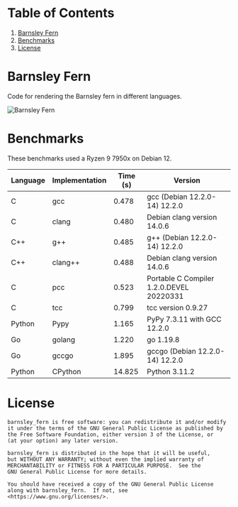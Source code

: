# Table of Contents
1. [Barnsley Fern](#bf)
2. [Benchmarks](#benchmarks)
3. [License](#license)

# Barnsley Fern <a name="bf"></a>
Code for rendering the Barnsley fern in different languages.

![Barnsley Fern](https://math.dartmouth.edu/~rmaguire/projects/barnsley_fern/barnsley_fern.png "Barnsley Fern")

# Benchmarks
These benchmarks used a Ryzen 9 7950x on Debian 12.

| Language | Implementation | Time (s) | Version                                  |
| -------- | -------------- | -------- | ---------------------------------------- |
| C        | gcc            |    0.478 | gcc (Debian 12.2.0-14) 12.2.0            |
| C        | clang          |    0.480 | Debian clang version 14.0.6              |
| C++      | g++            |    0.485 | g++ (Debian 12.2.0-14) 12.2.0            |
| C++      | clang++        |    0.488 | Debian clang version 14.0.6              |
| C        | pcc            |    0.523 | Portable C Compiler 1.2.0.DEVEL 20220331 |
| C        | tcc            |    0.799 | tcc version 0.9.27                       |
| Python   | Pypy           |    1.165 | PyPy 7.3.11 with GCC 12.2.0              |
| Go       | golang         |    1.220 | go 1.19.8                                |
| Go       | gccgo          |    1.895 | gccgo (Debian 12.2.0-14) 12.2.0          |
| Python   | CPython        |   14.825 | Python 3.11.2                            |

# License
    barnsley_fern is free software: you can redistribute it and/or modify
    it under the terms of the GNU General Public License as published by
    the Free Software Foundation, either version 3 of the License, or
    (at your option) any later version.

    barnsley_fern is distributed in the hope that it will be useful,
    but WITHOUT ANY WARRANTY; without even the implied warranty of
    MERCHANTABILITY or FITNESS FOR A PARTICULAR PURPOSE.  See the
    GNU General Public License for more details.

    You should have received a copy of the GNU General Public License
    along with barnsley_fern.  If not, see <https://www.gnu.org/licenses/>.
